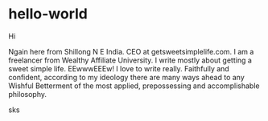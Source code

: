 # hello-world
Hi 

Ngain here from Shillong N E India. CEO at getsweetsimplelife.com. I am a freelancer from Wealthy Affiliate University. I write mostly about getting a sweet simple life. EEwwwEEEw!  I love  to write really.
Faithfully and confident, according to my ideology there are many ways ahead to any Wishful Betterment of the most applied, prepossessing and accomplishable philosophy.

sks
